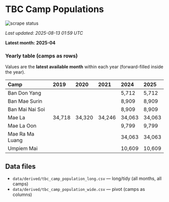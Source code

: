 # TBC Camp Populations

![scrape status](https://github.com/DMParker1/tbc-camp-pops/actions/workflows/scrape.yml/badge.svg)

_Last updated: 2025-08-13 01:59 UTC_

**Latest month:** **2025-04**

### Yearly table (camps as rows)
Values are the **latest available month** within each year (forward-filled inside the year).

| Camp            | 2019   | 2020   | 2021   | 2024   | 2025   |
|:----------------|:-------|:-------|:-------|:-------|:-------|
| Ban Don Yang    |        |        |        | 5,712  | 5,712  |
| Ban Mae Surin   |        |        |        | 8,909  | 8,909  |
| Ban Mai Nai Soi |        |        |        | 8,909  | 8,909  |
| Mae La          | 34,718 | 34,320 | 34,246 | 34,063 | 34,063 |
| Mae La Oon      |        |        |        | 9,799  | 9,799  |
| Mae Ra Ma Luang |        |        |        | 34,063 | 34,063 |
| Umpiem Mai      |        |        |        | 10,609 | 10,609 |

## Data files

- `data/derived/tbc_camp_population_long.csv` — long/tidy (all months, all camps)
- `data/derived/tbc_camp_population_wide.csv` — pivot (camps as columns)
